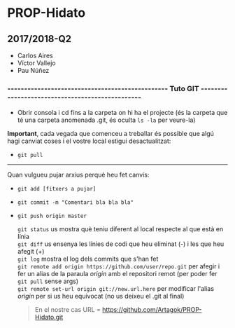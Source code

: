 # PROP-Hidato
## 2017/2018-Q2
* Carlos Aires
* Víctor Vallejo
* Pau Núñez

### **------------------------------------------------ Tuto GIT ------------------------------------------------**

* Obrir consola i cd fins a la carpeta on hi ha el projecte (és la carpeta que té una carpeta anomenada .git, és oculta `ls -la` per veure-la)

**Important**, cada vegada que comenceu a treballar és possible que algú hagi canviat coses i el vostre local estigui desactualitzat:
* `git pull`
___
Quan vulgueu pujar arxius perquè heu fet canvis:
* `git add [fitxers a pujar]`
* `git commit -m "Comentari bla bla bla"`
* `git push origin master`

     `git status` us mostra què teniu diferent al local respecte al que està en línia  
     `git diff` us ensenya les línies de codi que heu eliminat (-) i les que heu afegit (+)  
     `git log` mostra el log dels commits que s'han fet  
     `git remote add origin https://github.com/user/repo.git` per afegir i fer un alias de la paraula *origin* amb el repositori remot (per poder fer `git pull` sense args)  
     `git remote set-url origin git://new.url.here` per modificar l'alias *origin* per si us heu equivocat (no us deixeu el .git al final)
    > En el nostre cas URL = https://github.com/Artagok/PROP-Hidato.git
